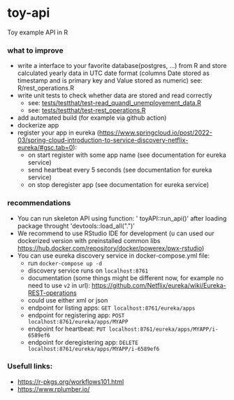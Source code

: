 # toy-api
Toy example API in R

### what to improve
- write a interface to your favorite database(postgres, ...) from R and store calculated yearly data in UTC date format (columns Date stored as timestamp and is primary key and Value stored as numeric)
see: R/rest_operations.R
- write unit tests to check whether data are stored and read correctly
  - see: [tests/testthat/test-read_quandl_unemployement_data.R](https://github.com/PowereX-jsa/toy-api/blob/feature/add_desc/tests/testthat/test-read_quandl_unemployement_data.R)
  - see: [tests/testthat/test-rest_operations.R](https://github.com/PowereX-jsa/toy-api/blob/feature/add_desc/tests/testthat/test-rest_operations.R)
- add automated build (for example via github action)
- dockerize app
- register your app in eureka (https://www.springcloud.io/post/2022-03/spring-cloud-introduction-to-service-discovery-netflix-eureka/#gsc.tab=0):
  - on start register with some app name (see documentation for eureka service)
  - send heartbeat every 5 seconds (see documentation for eureka service)
  - on stop deregister app (see documentation for eureka service)

### recommendations
- You can run skeleton API using function: ' toyAPI::run_api()' after loading package throught 'devtools::load_all(".")'
- We recommend to use RStudio IDE for development (u can used our dockerized version with preinstalled common libs https://hub.docker.com/repository/docker/powerex/pwx-rstudio)
- You can use eureka discovery service in docker-compose.yml file:
  - run `docker-compose up -d`
  - discovery service runs on `localhost:8761`
  - documentation (some things might be different now, for example no need to use `v2` in url): https://github.com/Netflix/eureka/wiki/Eureka-REST-operations
  - could use either xml or json
  - endpoint for listing apps: `GET localhost:8761/eureka/apps`
  - endpoint for registering app: `POST localhost:8761/eureka/apps/MYAPP`
  - endpoint for heartbeat: `PUT localhost:8761/eureka/apps/MYAPP/i-6589ef6`
  - endpoint for deregistering app: `DELETE localhost:8761/eureka/apps/MYAPP/i-6589ef6`


### Usefull links:
- https://r-pkgs.org/workflows101.html 
- https://www.rplumber.io/
